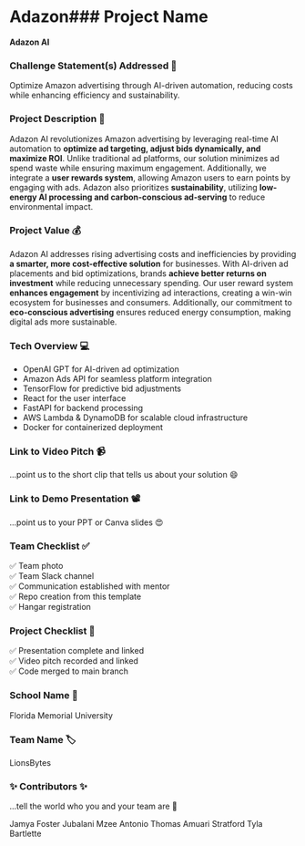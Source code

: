 # Adazon### **Project Name**  
**Adazon AI**  

### **Challenge Statement(s) Addressed 🎯**  
Optimize Amazon advertising through AI-driven automation, reducing costs while enhancing efficiency and sustainability.  

### **Project Description 🤯**  
Adazon AI revolutionizes Amazon advertising by leveraging real-time AI automation to **optimize ad targeting, adjust bids dynamically, and maximize ROI**. Unlike traditional ad platforms, our solution minimizes ad spend waste while ensuring maximum engagement. Additionally, we integrate a **user rewards system**, allowing Amazon users to earn points by engaging with ads. Adazon also prioritizes **sustainability**, utilizing **low-energy AI processing and carbon-conscious ad-serving** to reduce environmental impact.  

### **Project Value 💰**  
Adazon AI addresses rising advertising costs and inefficiencies by providing **a smarter, more cost-effective solution** for businesses. With AI-driven ad placements and bid optimizations, brands **achieve better returns on investment** while reducing unnecessary spending. Our user reward system **enhances engagement** by incentivizing ad interactions, creating a win-win ecosystem for businesses and consumers. Additionally, our commitment to **eco-conscious advertising** ensures reduced energy consumption, making digital ads more sustainable.  

### **Tech Overview 💻**  
- OpenAI GPT for AI-driven ad optimization  
- Amazon Ads API for seamless platform integration  
- TensorFlow for predictive bid adjustments  
- React for the user interface  
- FastAPI for backend processing  
- AWS Lambda & DynamoDB for scalable cloud infrastructure  
- Docker for containerized deployment  

### **Link to Video Pitch 📹**  
...point us to the short clip that tells us about your solution 😄  

### **Link to Demo Presentation 📽**  
...point us to your PPT or Canva slides 😍  

### **Team Checklist ✅**  
✅ Team photo  
✅ Team Slack channel  
✅ Communication established with mentor  
✅ Repo creation from this template  
✅ Hangar registration  

### **Project Checklist 🏁**  
✅ Presentation complete and linked  
✅ Video pitch recorded and linked  
✅ Code merged to main branch  

### **School Name 🏫**  
Florida Memorial University   

### **Team Name 🏷**  
LionsBytes  

### **✨ Contributors ✨**  
...tell the world who you and your team are 🙂  

Jamya Foster 
Jubalani Mzee
Antonio Thomas 
Amuari Stratford
Tyla Bartlette  


